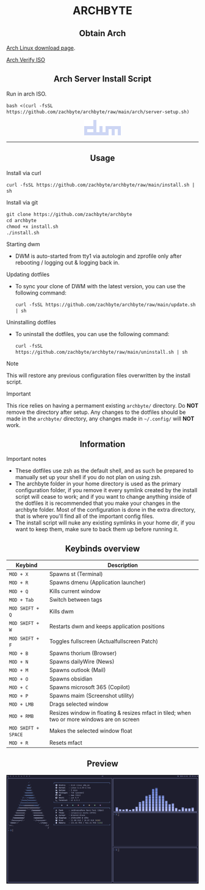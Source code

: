 <div align="center">
  <h1>ARCHBYTE</h1>
</div>


<div align="center">
  <h2>Obtain Arch</h2>
</div>

[Arch Linux download page](https://archlinux.org/download/).

[Arch Verify ISO](https://youtu.be/aqQd8ygDuqo)

<div align="center">
  <h2>Arch Server Install Script</h2>
</div>

Run in arch ISO.
 ```shell
 bash <(curl -fsSL https://github.com/zachbyte/archbyte/raw/main/arch/server-setup.sh)
 ```

<p align="center">
  <img src=".github/images/logo.png" alt="Image">
</p>

<hr>

<div align="center">
  <h2>Usage</h2>
</div>

Install via curl
  ```shell
  curl -fsSL https://github.com/zachbyte/archbyte/raw/main/install.sh | sh
  ```

Install via git
  ```shell
  git clone https://github.com/zachbyte/archbyte
  cd archbyte
  chmod +x install.sh
  ./install.sh
  ```

Starting dwm
- DWM is auto-started from tty1 via autologin and zprofile only after rebooting / logging out & logging back in.

Updating dotfiles
- To sync your clone of DWM with the latest version, you can use the following command:
  ```shell
  curl -fsSL https://github.com/zachbyte/archbyte/raw/main/update.sh | sh
  ```

Uninstalling dotfiles
- To uninstall the dotfiles, you can use the following command:
  ```shell
  curl -fsSL https://github.com/zachbyte/archbyte/raw/main/uninstall.sh | sh
  ```
> [!NOTE]  
> This will restore any previous configuration files overwritten by the install script.

> [!IMPORTANT]  
> This rice relies on having a permament existing ``archbyte/`` directory. Do **NOT** remove the directory after setup.
> Any changes to the dotfiles should be made in the ``archbyte/`` directory, any changes made in ``~/.config/`` will **NOT** work.

<div align="center">
  <h2>Information</h2>
</div>

Important notes
- These dotfiles use zsh as the default shell, and as such be prepared to manually set up your shell if you do not plan on using zsh.
- The archbyte folder in your home directory is used as the primary configuration folder, if you remove it every symlink created by the install script will cease to work; and if you want to change anything inside of the dotfiles it is recommended that you make your changes in the archbyte folder. Most of the configuration is done in the extra directory, that is where you'll find all of the important config files.
- The install script will nuke any existing symlinks in your home dir, if you want to keep them, make sure to back them up before running it.

<div align="center">
  <h2>Keybinds overview</h2>
</div>

| Keybind | Description |  
| --- | --- |  
| `MOD + X` | Spawns st (Terminal) |  
| `MOD + R` | Spawns dmenu (Application launcher) |  
| `MOD + Q` | Kills current window |  
| `MOD + Tab` | Switch between tags |
| `MOD SHIFT + Q` | Kills dwm |  
| `MOD SHIFT + W` | Restarts dwm and keeps application positions |
| `MOD SHIFT + F` | Toggles fullscreen (Actualfullscreen Patch) |
| `MOD + B` | Spawns thorium (Browser) |
| `MOD + N` | Spawns dailyWire (News) |
| `MOD + M` | Spawns outlook (Mail) |
| `MOD + O` | Spawns obsidian |
| `MOD + C` | Spawns microsoft 365 (Copilot) |
| `MOD + P` | Spawns maim (Screenshot utility) | 
| `MOD + LMB` | Drags selected window |
| `MOD + RMB` | Resizes window in floating & resizes mfact in tiled; when two or more windows are on screen |
| `MOD SHIFT + SPACE` | Makes the selected window float |
| `MOD + R` | Resets mfact |

<div align="center">
  <h2>Preview</h2>
</div>

![PV](.github/images/preview.png)
